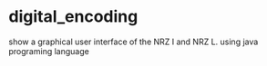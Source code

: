 # digital_encoding
show a graphical user interface of the NRZ I and NRZ L. using java programing language 
